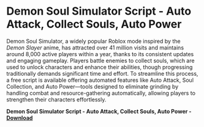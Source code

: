 <h1>Demon Soul Simulator Script - Auto Attack, Collect Souls, Auto Power</h1>

Demon Soul Simulator, a widely popular Roblox mode inspired by the *Demon Slayer* anime, has attracted over 41 million visits and maintains around 8,000 active players within a year, thanks to its consistent updates and engaging gameplay. Players battle enemies to collect souls, which are used to unlock characters and enhance their abilities, though progressing traditionally demands significant time and effort. To streamline this process, a free script is available offering automated features like Auto Attack, Soul Collection, and Auto Power—tools designed to eliminate grinding by handling combat and resource-gathering automatically, allowing players to strengthen their characters effortlessly.

**Demon Soul Simulator Script - Auto Attack, Collect Souls, Auto Power - [Download](https://www.dlgram.com/public/files/api.php?shortened=l38Zje)**


